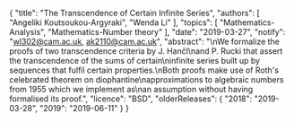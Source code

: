 {
    "title": "The Transcendence of Certain Infinite Series",
    "authors": [
        "Angeliki Koutsoukou-Argyraki",
        "Wenda Li"
    ],
    "topics": [
        "Mathematics-Analysis",
        "Mathematics-Number theory"
    ],
    "date": "2019-03-27",
    "notify": "wl302@cam.ac.uk, ak2110@cam.ac.uk",
    "abstract": "\nWe formalize the proofs of two transcendence criteria by J. Hančl\nand P. Rucki that assert the transcendence of the sums of certain\ninfinite series built up by sequences that fulfil certain properties.\nBoth proofs make use of Roth's celebrated theorem on diophantine\napproximations to algebraic numbers from 1955  which we implement as\nan assumption without having formalised its proof.",
    "licence": "BSD",
    "olderReleases": {
        "2018": "2019-03-28",
        "2019": "2019-06-11"
    }
}